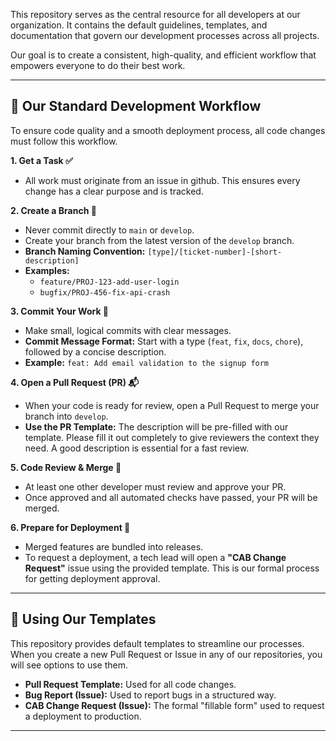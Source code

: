 This repository serves as the central resource for all developers at our organization. It contains the default guidelines, templates, and documentation that govern our development processes across all projects.

Our goal is to create a consistent, high-quality, and efficient workflow that empowers everyone to do their best work.

---

## 🚀 Our Standard Development Workflow

To ensure code quality and a smooth deployment process, all code changes must follow this workflow.

**1. Get a Task ✅**
   - All work must originate from an issue in github. This ensures every change has a clear purpose and is tracked.

**2. Create a Branch 🌿**
   - Never commit directly to `main` or `develop`.
   - Create your branch from the latest version of the `develop` branch.
   - **Branch Naming Convention:** `[type]/[ticket-number]-[short-description]`
   - **Examples:**
     - `feature/PROJ-123-add-user-login`
     - `bugfix/PROJ-456-fix-api-crash`

**3. Commit Your Work 💾**
   - Make small, logical commits with clear messages.
   - **Commit Message Format:** Start with a type (`feat`, `fix`, `docs`, `chore`), followed by a concise description.
   - **Example:** `feat: Add email validation to the signup form`

**4. Open a Pull Request (PR) 📬**
   - When your code is ready for review, open a Pull Request to merge your branch into `develop`.
   - **Use the PR Template:** The description will be pre-filled with our template. Please fill it out completely to give reviewers the context they need. A good description is essential for a fast review.

**5. Code Review & Merge 🔄**
   - At least one other developer must review and approve your PR.
   - Once approved and all automated checks have passed, your PR will be merged.

**6. Prepare for Deployment 🚢**
   - Merged features are bundled into releases.
   - To request a deployment, a tech lead will open a **"CAB Change Request"** issue using the provided template. This is our formal process for getting deployment approval.

---

## 📝 Using Our Templates

This repository provides default templates to streamline our processes. When you create a new Pull Request or Issue in any of our repositories, you will see options to use them.

* **Pull Request Template:** Used for all code changes.
* **Bug Report (Issue):** Used to report bugs in a structured way.
* **CAB Change Request (Issue):** The formal "fillable form" used to request a deployment to production.

---
